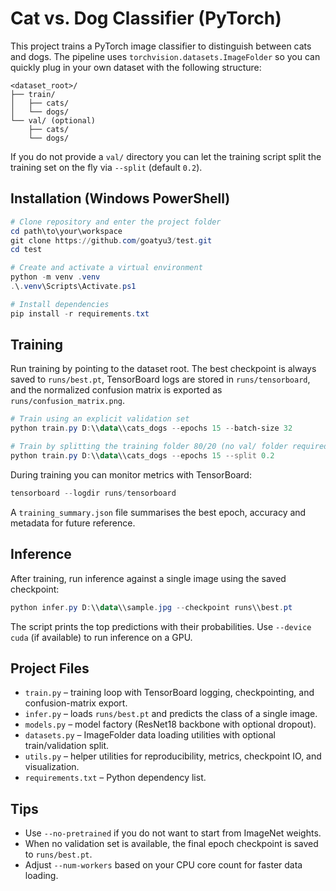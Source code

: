 # Cat vs. Dog Classifier (PyTorch)

This project trains a PyTorch image classifier to distinguish between cats and dogs. The
pipeline uses `torchvision.datasets.ImageFolder` so you can quickly plug in your own dataset
with the following structure:

```
<dataset_root>/
├── train/
│   ├── cats/
│   └── dogs/
└── val/ (optional)
    ├── cats/
    └── dogs/
```

If you do not provide a `val/` directory you can let the training script split the training set
on the fly via `--split` (default `0.2`).

## Installation (Windows PowerShell)

```powershell
# Clone repository and enter the project folder
cd path\to\your\workspace
git clone https://github.com/goatyu3/test.git
cd test

# Create and activate a virtual environment
python -m venv .venv
.\.venv\Scripts\Activate.ps1

# Install dependencies
pip install -r requirements.txt
```

## Training

Run training by pointing to the dataset root. The best checkpoint is always saved to
`runs/best.pt`, TensorBoard logs are stored in `runs/tensorboard`, and the normalized
confusion matrix is exported as `runs/confusion_matrix.png`.

```powershell
# Train using an explicit validation set
python train.py D:\\data\\cats_dogs --epochs 15 --batch-size 32

# Train by splitting the training folder 80/20 (no val/ folder required)
python train.py D:\\data\\cats_dogs --epochs 15 --split 0.2
```

During training you can monitor metrics with TensorBoard:

```powershell
tensorboard --logdir runs/tensorboard
```

A `training_summary.json` file summarises the best epoch, accuracy and metadata for
future reference.

## Inference

After training, run inference against a single image using the saved checkpoint:

```powershell
python infer.py D:\\data\\sample.jpg --checkpoint runs\\best.pt
```

The script prints the top predictions with their probabilities. Use `--device cuda`
(if available) to run inference on a GPU.

## Project Files

- `train.py` – training loop with TensorBoard logging, checkpointing, and confusion-matrix export.
- `infer.py` – loads `runs/best.pt` and predicts the class of a single image.
- `models.py` – model factory (ResNet18 backbone with optional dropout).
- `datasets.py` – ImageFolder data loading utilities with optional train/validation split.
- `utils.py` – helper utilities for reproducibility, metrics, checkpoint IO, and visualization.
- `requirements.txt` – Python dependency list.

## Tips

- Use `--no-pretrained` if you do not want to start from ImageNet weights.
- When no validation set is available, the final epoch checkpoint is saved to `runs/best.pt`.
- Adjust `--num-workers` based on your CPU core count for faster data loading.
